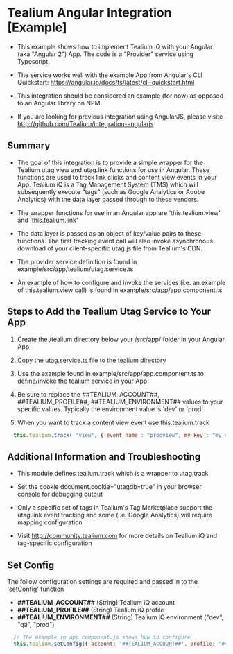 # Tealium Angular Integration [Example]

* This example shows how to implement Tealium iQ with your Angular (aka "Angular 2") App.  The code is a "Provider" service using Typescript.

* The service works well with the example App from Angular's CLI Quickstart: https://angular.io/docs/ts/latest/cli-quickstart.html

* This integration should be considered an example (for now) as opposed to an Angular library on NPM.

* If you are looking for previous integration using AngularJS, please visite http://github.com/Tealium/integration-angularjs

## Summary

* The goal of this integration is to provide a simple wrapper for the Tealium utag.view and utag.link functions for use in Angular.  These functions are used to track link clicks and content view events in your App.  Tealium iQ is a Tag Management System (TMS) which will subsequently execute "tags" (such as Google Analytics or Adobe Analytics) with the data layer passed through to these vendors.

* The wrapper functions for use in an Angular app are 'this.tealium.view' and 'this.tealium.link'

* The data layer is passed as an object of key/value pairs to these functions.  The first tracking event call will also invoke asynchronous download of your client-specific utag.js file from Tealium's CDN.

* The provider service definition is found in example/src/app/tealium/utag.service.ts

* An example of how to configure and invoke the services (i.e. an example of this.tealium.view call) is found in example/src/app/app.component.ts

## Steps to Add the Tealium Utag Service to Your App

1. Create the /tealium directory below your /src/app/ folder in your Angular App

2. Copy the utag.service.ts file to the tealium directory 

3. Use the example found in example/src/app/app.compontent.ts to define/invoke the tealium service in your App

4. Be sure to replace the ##TEALIUM_ACCOUNT##, ##TEALIUM_PROFILE##, ##TEALIUM_ENVIRONMENT## values to your specific values.  Typically the environment value is 'dev' or 'prod'

5. When you want to track a content view event use this.tealium.track

```javascript
  this.tealium.track( "view", { event_name : "prodview", my_key : "my_value", my_products_displayed : ["p1", "p2"] });
```


## Additional Information and Troubleshooting

* This module defines tealium.track which is a wrapper to utag.track

* Set the cookie document.cookie="utagdb=true" in your browser console for debugging output

* Only a specific set of tags in Tealium's Tag Marketplace support the utag.link event tracking and some (i.e. Google Analytics) will require mapping configuration

* Visit http://community.tealium.com for more details on Tealium iQ and tag-specific configuration


## Set Config

The follow configuration settings are required and passed in to the 'setConfig' function

- **##TEALIUM_ACCOUNT##** (String) Tealium iQ account
- **##TEALIUM_PROFILE##** (String) Tealium iQ profile
- **##TEALIUM_ENVIRONMENT##** (String) Tealium iQ environment ("dev", "qa", "prod")

```javascript
  // The example in app.component.js shows how to configure
  this.tealium.setConfig({ account: '##TEALIUM_ACCOUNT##', profile: '##TEALIUM_PROFILE##', environment: '##TEALIUM_ENVIRONMENT##' });
```

